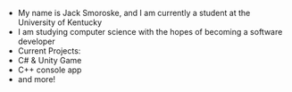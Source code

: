 - My name is Jack Smoroske, and I am currently a student at the University of Kentucky
- I am studying computer science with the hopes of becoming a software developer
- Current Projects:
-   C# & Unity Game
-   C++ console app
-   and more!

<!---
JWSmoroske/JWSmoroske is a ✨ special ✨ repository because its `README.md` (this file) appears on your GitHub profile.
You can click the Preview link to take a look at your changes.
--->

